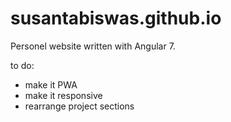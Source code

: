 # susantabiswas.github.io
Personel website written with Angular 7.

to do:
- make it PWA
- make it responsive
- rearrange project sections
